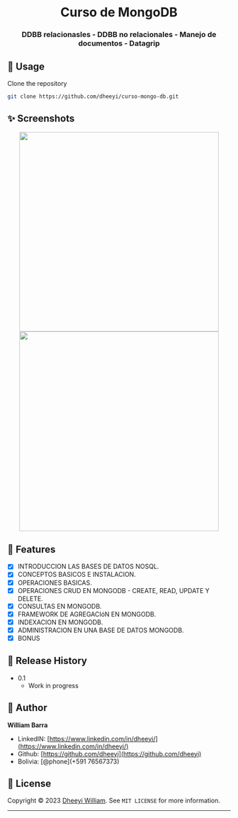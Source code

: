 
<h1 align="center">Curso de MongoDB </h1>
<h3 align="center">DDBB relacionasles - DDBB no relacionales - Manejo de documentos - Datagrip</h3>

## 🚀 Usage

Clone the repository

```sh
git clone https://github.com/dheeyi/curso-mongo-db.git
```

## ✨ Screenshots

<p align="center">
    <img src="https://i.imgur.com/go8hIAe.png" width="450">
    <img src="https://i.imgur.com/daeMadW.png" width="450">
</p>

## 📖 Features

- [x] INTRODUCCION LAS BASES DE DATOS NOSQL.
- [x] CONCEPTOS BASICOS E INSTALACION.
- [x] OPERACIONES BASICAS.
- [x] OPERACIONES CRUD EN MONGODB - CREATE, READ, UPDATE Y DELETE.
- [X] CONSULTAS EN MONGODB.
- [X] FRAMEWORK DE AGREGACIóN EN MONGODB.
- [X] INDEXACION EN MONGODB.
- [X] ADMINISTRACION EN UNA BASE DE DATOS MONGODB.
- [X] BONUS

## 🚀 Release History

* 0.1
    * Work in progress
    
## 👤 Author

**William Barra**

- LinkedIN: [https://www.linkedin.com/in/dheeyi/](https://www.linkedin.com/in/dheeyi/)
- Github: [https://github.com/dheeyi](https://github.com/dheeyi)
- Bolivia: [@phone](+591 76567373)

## 📝 License

Copyright © 2023 [Dheeyi William](https://github.com/dheeyi).
See ``MIT LICENSE`` for more information.

---

